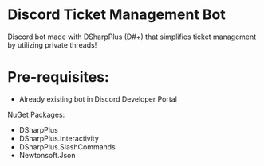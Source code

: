 # Discord Ticket Management Bot
Discord bot made with DSharpPlus (D#+) that simplifies ticket management by utilizing private threads!

# Pre-requisites:
- Already existing bot in Discord Developer Portal

NuGet Packages:
- DSharpPlus
- DSharpPlus.Interactivity
- DSharpPlus.SlashCommands
- Newtonsoft.Json
